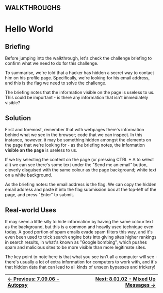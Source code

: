 ## WALKTHROUGHS

# Hello World

## Briefing

Before jumping into the walkthrough, let's check the challenge briefing to confirm what we need to do for this challenge.

To summarise, we're told that a hacker has hidden a secret way to
contact him on his profile page. Specifically, we're looking for his
email address, and this is the flag we need to solve the challenge.

The briefing notes that the information visible on the page is
useless to us. This could be important - is there any information that
isn't immediately visible?

## Solution

First and foremost, remember that with webpages there's information
behind what we see in the browser; code that we can inspect. In this
instance, however, it may be something hidden amongst the elements on
the page that we're looking for - as the briefing notes, the information
 **visible on the page** is useless to us.

If we try selecting the content on the page (or pressing CTRL + A to
select all) we can see there's some text under the "Send me an email"
button, cleverly disguised with the same colour as the page background;
white text on a white background.

As the briefing notes: the email address is the flag. We can copy the
 hidden email address and paste it into the flag submission box at the
top-left of the page, and press "Enter" to submit.

## Real-world Uses

It may seem a little silly to hide information by having the same
colour text as the background, but this is a common and heavily used
technique even today. A good portion of spam emails evade spam filters
this way, and it's even been used to trick search engine bots into
giving sites higher rankings in search results, in what's known as
"Google bombing", which pushes spam and malicious sites to be more
visible than more legitimate sites.

The key point to note here is that what you see isn't all a computer
will see - there's usually a lot of extra information for computers to
work with, and it's that hidden data that can lead to all kinds of
unseen bypasses and trickery!

<div align="center">

[← Previous: 7.09.06 - Autopsy](Autopsy7.9.6.md) | [Next: 8.01.02 - Mixed Up Messages →](MixedUpMessages8.1.2.md)
:-|-:
